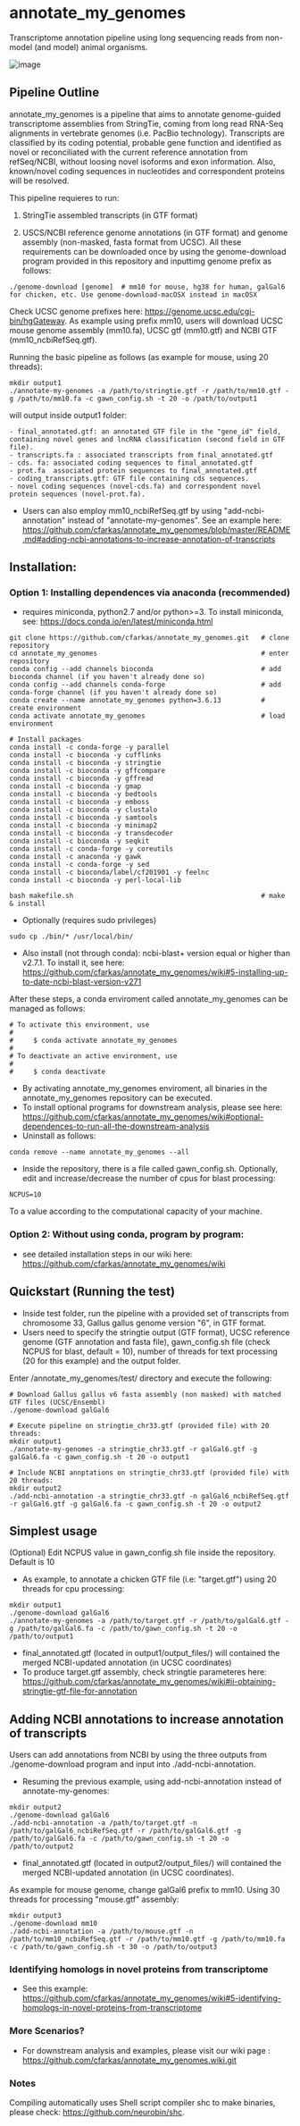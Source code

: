 # annotate_my_genomes

Transcriptome annotation pipeline using long sequencing reads from non-model (and model) animal organisms.

![image](https://user-images.githubusercontent.com/7016350/108611599-a6319f00-73a5-11eb-89b7-3cfd44b00cc5.png)

## Pipeline Outline
  annotate_my_genomes is a pipeline that aims to annotate genome-guided transcriptome assemblies from StringTie, coming from long read RNA-Seq alignments in vertebrate genomes (i.e. PacBio technology). Transcripts are classified by its coding potential, probable gene function and identified as novel or reconciliated with the current reference annotation from refSeq/NCBI, without loosing novel isoforms and exon information. Also, known/novel coding sequences in nucleotides and correspondent proteins will be resolved.  

This pipeline requieres to run:

1) StringTie assembled transcripts (in GTF format)

2) USCS/NCBI reference genome annotations (in GTF format) and genome assembly (non-masked, fasta format from UCSC). All these requirements can be downloaded once by using the genome-download program provided in this repository and inputtimg genome prefix as follows: 
```
./genome-download [genome]  # mm10 for mouse, hg38 for human, galGal6 for chicken, etc. Use genome-download-macOSX instead in macOSX 
```
Check UCSC genome prefixes here: https://genome.ucsc.edu/cgi-bin/hgGateway. As example using prefix mm10, users will download UCSC mouse genome assembly (mm10.fa), UCSC gtf (mm10.gtf) and NCBI GTF (mm10_ncbiRefSeq.gtf).

Running the basic pipeline as follows (as example for mouse, using 20 threads):
```
mkdir output1
./annotate-my-genomes -a /path/to/stringtie.gtf -r /path/to/mm10.gtf -g /path/to/mm10.fa -c gawn_config.sh -t 20 -o /path/to/output1
```
will output inside output1 folder:
```
- final_annotated.gtf: an annotated GTF file in the "gene_id" field, containing novel genes and lncRNA classification (second field in GTF file). 
- transcripts.fa : associated transcripts from final_annotated.gtf 
- cds. fa: associated coding sequences to final_annotated.gtf
- prot.fa  associated protein sequences to final_annotated.gtf
- coding_transcripts.gtf: GTF file containing cds sequences.
- novel coding sequences (novel-cds.fa) and correspondent novel protein sequences (novel-prot.fa).
```
* Users can also employ mm10_ncbiRefSeq.gtf by using "add-ncbi-annotation" instead of "annotate-my-genomes". See an example here: https://github.com/cfarkas/annotate_my_genomes/blob/master/README.md#adding-ncbi-annotations-to-increase-annotation-of-transcripts

## Installation:  

### Option 1: Installing dependences via anaconda (recommended)
- requires miniconda, python2.7 and/or python>=3. To install miniconda, see: https://docs.conda.io/en/latest/miniconda.html
```
git clone https://github.com/cfarkas/annotate_my_genomes.git   # clone repository
cd annotate_my_genomes                                         # enter repository
conda config --add channels bioconda                           # add bioconda channel (if you haven't already done so)
conda config --add channels conda-forge                        # add conda-forge channel (if you haven't already done so)
conda create --name annotate_my_genomes python=3.6.13          # create environment
conda activate annotate_my_genomes                             # load environment

# Install packages
conda install -c conda-forge -y parallel 
conda install -c bioconda -y cufflinks
conda install -c bioconda -y stringtie
conda install -c bioconda -y gffcompare
conda install -c bioconda -y gffread
conda install -c bioconda -y gmap
conda install -c bioconda -y bedtools
conda install -c bioconda -y emboss
conda install -c bioconda -y clustalo
conda install -c bioconda -y samtools
conda install -c bioconda -y minimap2
conda install -c bioconda -y transdecoder
conda install -c bioconda -y seqkit
conda install -c conda-forge -y coreutils
conda install -c anaconda -y gawk
conda install -c conda-forge -y sed
conda install -c bioconda/label/cf201901 -y feelnc
conda install -c bioconda -y perl-local-lib

bash makefile.sh                                               # make  & install
```
- Optionally (requires sudo privileges)
```
sudo cp ./bin/* /usr/local/bin/
```
- Also install (not through conda):
ncbi-blast+ version equal or higher than v2.7.1. To install it, see here: https://github.com/cfarkas/annotate_my_genomes/wiki#5-installing-up-to-date-ncbi-blast-version-v271

After these steps, a conda enviroment called annotate_my_genomes can be managed as follows:
```
# To activate this environment, use
#
#     $ conda activate annotate_my_genomes
#
# To deactivate an active environment, use
#
#     $ conda deactivate
```
- By activating annotate_my_genomes enviroment, all binaries in the annotate_my_genomes repository can be executed.
- To install optional programs for downstream analysis, please see here: https://github.com/cfarkas/annotate_my_genomes/wiki#optional-dependences-to-run-all-the-downstream-analysis
- Uninstall as follows: 
```
conda remove --name annotate_my_genomes --all
```
- Inside the repository, there is a file called gawn_config.sh. Optionally, edit and increase/decrease the number of cpus for blast processing:
```
NCPUS=10
```
To a value according to the computational capacity of your machine. 

### Option 2: Without using conda, program by program:

- see detailed installation steps in our wiki here: https://github.com/cfarkas/annotate_my_genomes/wiki

## Quickstart (Running the test)

- Inside test folder, run the pipeline with a provided set of transcripts from chromosome 33, Gallus gallus genome version "6", in GTF format. 
- Users need to specify the stringtie output (GTF format), UCSC reference genome (GTF annotation and fasta file), gawn_config.sh file (check NCPUS for blast, default = 10), number of threads for text processing (20 for this example) and the output folder. 

Enter /annotate_my_genomes/test/ directory and execute the following:

```
# Download Gallus gallus v6 fasta assembly (non masked) with matched GTF files (UCSC/Ensembl)
./genome-download galGal6        

# Execute pipeline on stringtie_chr33.gtf (provided file) with 20 threads:
mkdir output1
./annotate-my-genomes -a stringtie_chr33.gtf -r galGal6.gtf -g galGal6.fa -c gawn_config.sh -t 20 -o output1

# Include NCBI annptations on stringtie_chr33.gtf (provided file) with 20 threads:
mkdir output2
./add-ncbi-annotation -a stringtie_chr33.gtf -n galGal6_ncbiRefSeq.gtf -r galGal6.gtf -g galGal6.fa -c gawn_config.sh -t 20 -o output2
```

## Simplest usage
(Optional) Edit NCPUS value in gawn_config.sh file inside the repository. Default is 10
- As example, to annotate a chicken GTF file (i.e: "target.gtf") using 20 threads for cpu processing:
```
mkdir output1
./genome-download galGal6          
./annotate-my-genomes -a /path/to/target.gtf -r /path/to/galGal6.gtf -g /path/to/galGal6.fa -c /path/to/gawn_config.sh -t 20 -o /path/to/output1
```
- final_annotated.gtf (located in output1/output_files/) will contained the merged NCBI-updated annotation (in UCSC coordinates)
- To produce target.gtf assembly, check stringtie parameteres here: https://github.com/cfarkas/annotate_my_genomes/wiki#ii-obtaining-stringtie-gtf-file-for-annotation

## Adding NCBI annotations to increase annotation of transcripts
Users can add annotations from NCBI by using the three outputs from ./genome-download program and input into ./add-ncbi-annotation. 
- Resuming the previous example, using add-ncbi-annotation instead of annotate-my-genomes:
```
mkdir output2
./genome-download galGal6         
./add-ncbi-annotation -a /path/to/target.gtf -n /path/to/galGal6_ncbiRefSeq.gtf -r /path/to/galGal6.gtf -g /path/to/galGal6.fa -c /path/to/gawn_config.sh -t 20 -o /path/to/output2
```
- final_annotated.gtf (located in output2/output_files/) will contained the merged NCBI-updated annotation (in UCSC coordinates).

As example for mouse genome, change galGal6 prefix to mm10. Using 30 threads for processing "mouse.gtf" assembly:
```
mkdir output3
./genome-download mm10            
./add-ncbi-annotation -a /path/to/mouse.gtf -n /path/to/mm10_ncbiRefSeq.gtf -r /path/to/mm10.gtf -g /path/to/mm10.fa -c /path/to/gawn_config.sh -t 30 -o /path/to/output3
```
### Identifying homologs in novel proteins from transcriptome

- See this example: https://github.com/cfarkas/annotate_my_genomes/wiki#5-identifying-homologs-in-novel-proteins-from-transcriptome

### More Scenarios?

- For downstream analysis and examples, please visit our wiki page : https://github.com/cfarkas/annotate_my_genomes.wiki.git

### Notes
Compiling automatically uses Shell script compiler shc to make binaries, please check: https://github.com/neurobin/shc.
